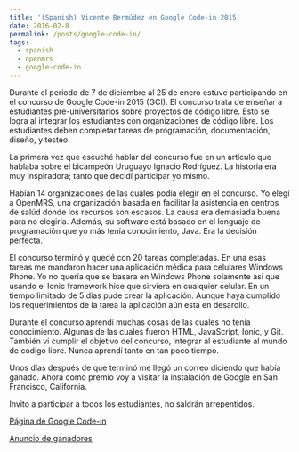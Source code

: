 ```yaml
---
title: '(Spanish) Vicente Bermúdez en Google Code-in 2015'
date: 2016-02-8
permalink: /posts/google-code-in/
tags:
  - spanish
  - openmrs
  - google-code-in
---
```


Durante el periodo de 7 de diciembre al 25 de enero estuve participando en el concurso de Google Code-in 2015 (GCI). El concurso trata de enseñar a estudiantes pre-universitarios sobre proyectos de código libre. Esto se logra al integrar los estudiantes con organizaciones de código libre. Los estudiantes deben completar tareas de programación, documentación, diseño, y testeo.

La primera vez que escuché hablar del concurso fue en un artículo que hablaba sobre el bicampeón Uruguayo Ignacio Rodríguez. La historia era muy inspiradora; tanto que decidí participar yo mismo.

Habían 14 organizaciones de las cuales podía elegir en el concurso. Yo elegí a OpenMRS, una organización basada en facilitar la asistencia en centros de salúd donde los recursos son escasos. La causa era demasiada buena para no elegirla. Además, su software está basado en el lenguaje de programación que yo más tenía conocimiento, Java. Era la decisión perfecta.

El concurso terminó y quedé con 20 tareas completadas. En una esas tareas me mandaron hacer una aplicación médica para celulares Windows Phone. Yo no quería que se basara en Windows Phone solamente asi que usando el Ionic framework hice que sirviera en cualquier celular. En un tiempo limitado de 5 dias pude crear la aplicación. Aunque haya cumplido los requerimientos de la tarea la aplicación aún está en desarollo.

Durante el concurso aprendí muchas cosas de las cuales no tenía conocimiento. Algunas de las cuales fueron HTML, JavaScript, Ionic, y Git. También vi cumplir el objetivo del concurso, integrar al estudiante al mundo de código libre. Nunca aprendí tanto en tan poco tiempo.

Unos días después de que terminó me llegó un correo diciendo que había ganado. Ahora como premio voy a visitar la instalación de Google en San Francisco, California.

Invito a participar a todos los estudiantes, no saldrán arrepentidos.

[Página de Google Code-in](https://codein.withgoogle.com/)

[Anuncio de ganadores](http://google-opensource.blogspot.com.uy/2016/02/announcing-google-code-in-2015-winners.html)